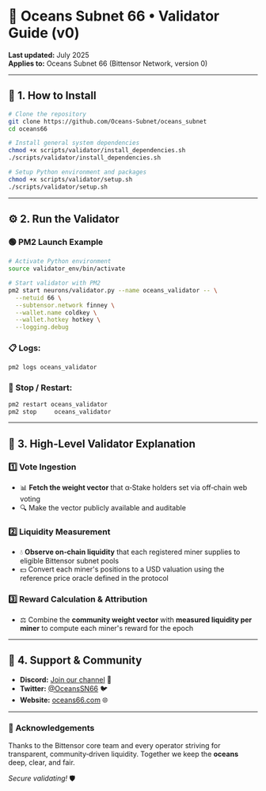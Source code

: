 # 🌊 Oceans Subnet 66 • Validator Guide (v0)

**Last updated:** July 2025  
**Applies to:** Oceans Subnet 66 (Bittensor Network, version 0)

---

## 🚀 1. How to Install

```bash
# Clone the repository
git clone https://github.com/Oceans-Subnet/oceans_subnet
cd oceans66

# Install general system dependencies
chmod +x scripts/validator/install_dependencies.sh
./scripts/validator/install_dependencies.sh

# Setup Python environment and packages
chmod +x scripts/validator/setup.sh
./scripts/validator/setup.sh
```

---

## ⚙️ 2. Run the Validator

### 🟢 PM2 Launch Example

```bash
# Activate Python environment
source validator_env/bin/activate

# Start validator with PM2
pm2 start neurons/validator.py --name oceans_validator -- \
  --netuid 66 \
  --subtensor.network finney \
  --wallet.name coldkey \
  --wallet.hotkey hotkey \
  --logging.debug
```

### 📋 Logs:

```bash
pm2 logs oceans_validator
```

### 🔄 Stop / Restart:

```bash
pm2 restart oceans_validator
pm2 stop     oceans_validator
```

---

## 🎯 3. High-Level Validator Explanation

### 1️⃣ **Vote Ingestion**

- 📊 **Fetch the weight vector** that α‑Stake holders set via off‑chain web voting
- 🔍 Make the vector publicly available and auditable

### 2️⃣ **Liquidity Measurement**

- 💧 **Observe on‑chain liquidity** that each registered miner supplies to eligible Bittensor subnet pools
- 💵 Convert each miner's positions to a USD valuation using the reference price oracle defined in the protocol

### 3️⃣ **Reward Calculation & Attribution**

- ⚖️ Combine the **community weight vector** with **measured liquidity per miner** to compute each miner's reward for the epoch

---

## 🤝 4. Support & Community

- **Discord:** [Join our channel](https://discord.com/channels/799672011265015819/1392960766990221312) 💬
- **Twitter:** [@OceansSN66](https://twitter.com/OceansSN66) 🐦
- **Website:** [oceans66.com](https://oceans66.com) 🌐

---

### 🙏 Acknowledgements

Thanks to the Bittensor core team and every operator striving for transparent, community‑driven liquidity. Together we keep the **oceans** deep, clear, and fair.

_Secure validating!_ 🛡️
